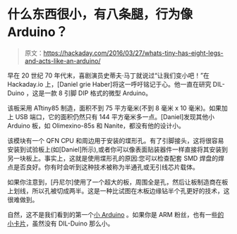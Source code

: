 # 什么东西很小，有八条腿，行为像 Arduino？

> 原文：<https://hackaday.com/2016/03/27/whats-tiny-has-eight-legs-and-acts-like-an-arduino/>

早在 20 世纪 70 年代末，喜剧演员史蒂夫·马丁就说过“让我们变小吧！”在 Hackaday.io 上，[Daniel grie Haber]将这一呼吁铭记于心。他一直在研究 DIL-Duino ，这是一款 8 引脚 DIP 格式的微型 Arduino。

该板采用 ATtiny85 制造，面积不到 75 平方毫米(不到 8 毫米 x 10 毫米)。如果加上 USB 端口，它的面积仍然只有 144 平方毫米多一点。[Daniel]发现其他小 Arduino 板，如 Olimexino-85s 和 Nanite，都没有他的设计小。

该模块有一个 QFN CPU 和周边用于安装的堞形孔。有了引脚接头，这将很容易安装到试验板上(如[Daniel]所示),或者你可以像表面贴装器件一样直接将其安装到另一块板上。事实上，这就是使用堞形孔的原因:您可以检查配套 SMD 焊盘的焊点是否良好。你有时会听到这种技术被称为半通孔或无引线芯片载体。

如果你注意到，[丹尼尔]使用了一个超大的板，周围全是孔，然后让板制造商在板上划线，所以孔被切成两半。这是一种比试图在木板边缘钻半个孔更好的技术，这很难做到。

自然，这不是我们看到的第一个[小 Arduino](http://hackaday.com/2012/08/13/teensy-tiny-arduino-board-with-an-attiny85/) 。如果你是 ARM 粉丝，也有一些[的小卡片](http://hackaday.com/2016/02/18/tiny-usb-morse-code-beacon/)，虽然没有 DIL-Duino 那么小。